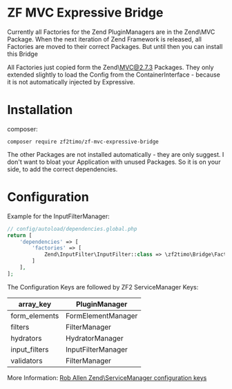 # ZF MVC Expressive Bridge

Currently all Factories for the Zend PluginManagers are in the Zend\MVC Package.
When the next iteration of Zend Framework is released, all Factories are moved to their correct Packages. But until
then you can install this Bridge

All Factories just copied form the Zend\MVC@2.7.3 Packages. They only extended slightly to load the Config from the ContainerInterface - because it is not automatically injected by Expressive.

# Installation

composer:
```
composer require zf2timo/zf-mvc-expressive-bridge
```

The other Packages are not installed automatically - they are only suggest. I don't want to bloat your Application
with unused Packages.
So it is on your side, to add the correct dependencies.

# Configuration

Example for the InputFilterManager:
```php
// config/autoload/dependencies.global.php
return [
    'dependencies' => [
        'factories' => [
            Zend\InputFilter\InputFilter::class => \zf2timo\Bridge\Factory\InputFilterManagerFactory::class
        ]
    ],
];
```
The Configuration Keys are followed by ZF2 ServiceManager Keys:

array_key|PluginManager
---------|-------------
form_elements|FormElementManager
filters|FilterManager
hydrators|HydratorManager
input_filters|InputFilterManager
validators|FilterManager

More Information: [Rob Allen Zend\ServiceManager configuration keys](https://akrabat.com/zendservicemanager-configuration-keys/)
